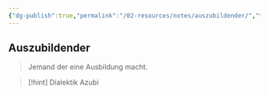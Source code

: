 ```yaml
---
{"dg-publish":true,"permalink":"/02-resources/notes/auszubildender/","tags":[null],"noteIcon":"","updated":"2024-08-02T15:51:14.000+02:00"}
---
```


## Auszubildender 
> Jemand der eine Ausbildung macht.

>[!hint] Dialektik 
> Azubi 


